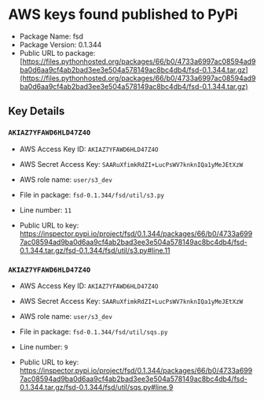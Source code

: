 # AWS keys found published to PyPi

* Package Name: fsd
* Package Version: 0.1.344
* Public URL to package: [https://files.pythonhosted.org/packages/66/b0/4733a6997ac08594ad9ba0d6aa9cf4ab2bad3ee3e504a578149ac8bc4db4/fsd-0.1.344.tar.gz](https://files.pythonhosted.org/packages/66/b0/4733a6997ac08594ad9ba0d6aa9cf4ab2bad3ee3e504a578149ac8bc4db4/fsd-0.1.344.tar.gz)

## Key Details

### `AKIAZ7YFAWD6HLD47Z4O`

* AWS Access Key ID: `AKIAZ7YFAWD6HLD47Z4O`
* AWS Secret Access Key: `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` 
* AWS role name: `user/s3_dev`
* File in package: `fsd-0.1.344/fsd/util/s3.py`
* Line number: `11`

* Public URL to key: https://inspector.pypi.io/project/fsd/0.1.344/packages/66/b0/4733a6997ac08594ad9ba0d6aa9cf4ab2bad3ee3e504a578149ac8bc4db4/fsd-0.1.344.tar.gz/fsd-0.1.344/fsd/util/s3.py#line.11



### `AKIAZ7YFAWD6HLD47Z4O`

* AWS Access Key ID: `AKIAZ7YFAWD6HLD47Z4O`
* AWS Secret Access Key: `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` 
* AWS role name: `user/s3_dev`
* File in package: `fsd-0.1.344/fsd/util/sqs.py`
* Line number: `9`

* Public URL to key: https://inspector.pypi.io/project/fsd/0.1.344/packages/66/b0/4733a6997ac08594ad9ba0d6aa9cf4ab2bad3ee3e504a578149ac8bc4db4/fsd-0.1.344.tar.gz/fsd-0.1.344/fsd/util/sqs.py#line.9


